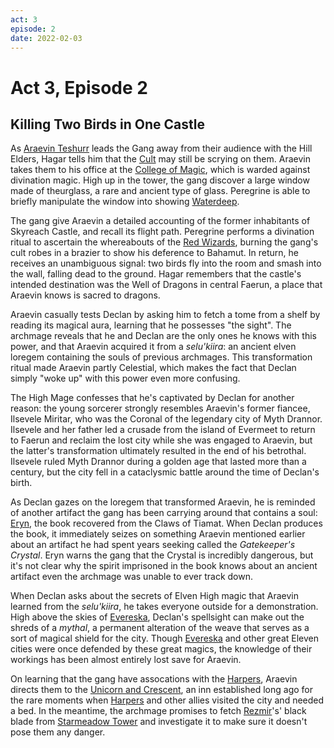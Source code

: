 ```yaml
---
act: 3
episode: 2
date: 2022-02-03
---
```

# Act 3, Episode 2
## Killing Two Birds in One Castle
As [Araevin Teshurr](../../npcs/araevin-teshurr.md) leads the Gang away from their audience with the Hill Elders, Hagar tells him that the [Cult](../../factions/cult-of-the-dragon.md) may still be scrying on them. Araevin takes them to his office at the [College of Magic](../../locations/evereska/college-of-magic.md), which is warded against divination magic. High up in the tower, the gang discover a large window made of theurglass, a rare and ancient type of glass. Peregrine is able to briefly manipulate the window into showing [Waterdeep](../../locations/waterdeep.md).

The gang give Araevin a detailed accounting of the former inhabitants of Skyreach Castle, and recall its flight path. Peregrine performs a divination ritual to ascertain the whereabouts of the [Red Wizards](../../factions/red-wizards-of-thay.md), burning the gang's cult robes in a brazier to show his deference to Bahamut. In return, he receives an unambiguous signal: two birds fly into the room and smash into the wall, falling dead to the ground. Hagar remembers that the castle's intended destination was the Well of Dragons in central Faerun, a place that Araevin knows is sacred to dragons.

Araevin casually tests Declan by asking him to fetch a tome from a shelf by reading its magical aura, learning that he possesses "the sight". The archmage reveals that he and Declan are the only ones he knows with this power, and that Araevin acquired it from a *selu'kiira*: an ancient elven loregem containing the souls of previous archmages. This transformation ritual made Araevin partly Celestial, which makes the fact that Declan simply "woke up" with this power even more confusing.

The High Mage confesses that he's captivated by Declan for another reason: the young sorcerer strongly resembles Araevin's former fiancee, Ilsevele Miritar, who was the Coronal of the legendary city of Myth Drannor. Ilsevele and her father led a crusade from the island of Evermeet to return to Faerun and reclaim the lost city while she was engaged to Araevin, but the latter's transformation ultimately resulted in the end of his betrothal. Ilsevele ruled Myth Drannor during a golden age that lasted more than a century, but the city fell in a cataclysmic battle around the time of Declan's birth.

As Declan gazes on the loregem that transformed Araevin, he is reminded of another artifact the gang has been carrying around that contains a soul: [Eryn](../../npcs/eryn-ainath.md), the book recovered from the Claws of Tiamat. When Declan produces the book, it immediately seizes on something Araevin mentioned earlier about an artifact he had spent years seeking called the *Gatekeeper's Crystal*. Eryn warns the gang that the Crystal is incredibly dangerous, but it's not clear why the spirit imprisoned in the book knows about an ancient artifact even the archmage was unable to ever track down.

When Declan asks about the secrets of Elven High magic that Araevin learned from the *selu'kiira*, he takes everyone outside for a demonstration. High above the skies of [Evereska](../../locations/evereska.md), Declan's spellsight can make out the shreds of a *mythal*, a permanent alteration of the weave that serves as a sort of magical shield for the city. Though [Evereska](../../locations/evereska.md) and other great Eleven cities were once defended by these great magics, the knowledge of their workings has been almost entirely lost save for Araevin.

On learning that the gang have assocations with the [Harpers](../../factions/harpers.md), Araevin directs them to the [Unicorn and Crescent](../../locations/evereska/unicorn-and-crescent-inn.md), an inn established long ago for the rare moments when [Harpers](../../factions/harpers.md) and other allies visited the city and needed a bed. In the meantime, the archmage promises to fetch [Rezmir](../../npcs/rezmir-the-black.md)'s' black blade from [Starmeadow Tower](../../locations/evereska/starmeadow-tower.md) and investigate it to make sure it doesn't pose them any danger.